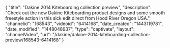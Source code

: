 {
    "title": "Dakine 2014 Kiteboarding collection preview",
    "description": "Check out the new Dakine Kiteboarding product designs and some smooth freestyle action in this sick edit direct from Hood River Oregon USA.",
    "channelid": "168543",
    "videoid": "6414168",
    "date_created": "1443119781",
    "date_modified": "1448048937",
    "type": "captivate",
    "layout": "channelVideo",
    "url": "\/dakine\/dakine-2014-kiteboarding-collection-preview\/168543-6414168"
}
